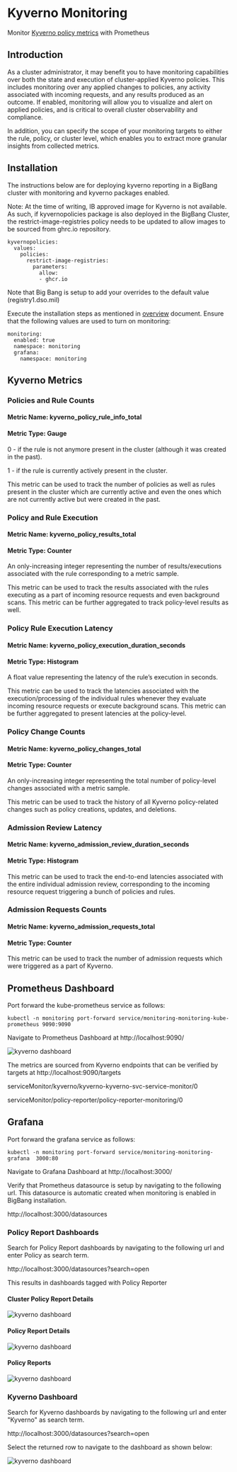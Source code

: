 # Kyverno Monitoring

Monitor [Kyverno policy metrics](https://kyverno.io/docs/monitoring/) with Prometheus

## Introduction

As a cluster administrator, it may benefit you to have monitoring capabilities over both the state and execution of cluster-applied Kyverno policies. This includes monitoring over any applied changes to policies, any activity associated with incoming requests, and any results produced as an outcome. If enabled, monitoring will allow you to visualize and alert on applied policies, and is critical to overall cluster observability and compliance.

In addition, you can specify the scope of your monitoring targets to either the rule, policy, or cluster level, which enables you to extract more granular insights from collected metrics.


## Installation

The instructions below are for deploying kyverno reporting in a BigBang cluster with monitoring and kyverno packages enabled.

Note: At the time of writing, IB approved image for Kyverno is not available. As such, if kyvernopolicies package is also deployed in the BigBang Cluster, the restrict-image-registries policy needs to be updated to allow images to be sourced from ghrc.io repository.

```
kyvernopolicies:
  values:
    policies:
      restrict-image-registries:
        parameters:
          allow:
          - ghcr.io
```

Note that Big Bang is setup to add your overrides to the default value (registry1.dso.mil) 

Execute the installation steps as mentioned in [overview](./overview.md) document. Ensure that the following values are used to turn on monitoring:


```
monitoring:
  enabled: true
  namespace: monitoring
  grafana:
    namespace: monitoring
```
   
## Kyverno Metrics 

### Policies and Rule Counts

#### Metric Name: kyverno_policy_rule_info_total

#### Metric Type: Gauge

0 - if the rule is not anymore present in the cluster (although it was created in the past).

1 - if the rule is currently actively present in the cluster.

This metric can be used to track the number of policies as well as rules present in the cluster which are currently active and even the ones which are not currently active but were created in the past.

### Policy and Rule Execution

#### Metric Name: kyverno_policy_results_total

#### Metric Type: Counter

An only-increasing integer representing the number of results/executions associated with the rule corresponding to a metric sample.

This metric can be used to track the results associated with the rules executing as a part of incoming resource requests and even background scans. This metric can be further aggregated to track policy-level results as well.

### Policy Rule Execution Latency

#### Metric Name: kyverno_policy_execution_duration_seconds

#### Metric Type: Histogram

A float value representing the latency of the rule’s execution in seconds.

This metric can be used to track the latencies associated with the execution/processing of the individual rules whenever they evaluate incoming resource requests or execute background scans. This metric can be further aggregated to present latencies at the policy-level.

### Policy Change Counts

#### Metric Name: kyverno_policy_changes_total

#### Metric Type: Counter

An only-increasing integer representing the total number of policy-level changes associated with a metric sample.

This metric can be used to track the history of all Kyverno policy-related changes such as policy creations, updates, and deletions.

### Admission Review Latency

#### Metric Name: kyverno_admission_review_duration_seconds

#### Metric Type: Histogram

This metric can be used to track the end-to-end latencies associated with the entire individual admission review, corresponding to the incoming resource request triggering a bunch of policies and rules.

### Admission Requests Counts

#### Metric Name: kyverno_admission_requests_total

#### Metric Type: Counter

This metric can be used to track the number of admission requests which were triggered as a part of Kyverno.

## Prometheus Dashboard

Port forward the kube-prometheus service as follows:

```
kubectl -n monitoring port-forward service/monitoring-monitoring-kube-prometheus 9090:9090
```

Navigate to Prometheus Dashboard at http://localhost:9090/


![kyverno dashboard
](pics/PrometheusPolicyReporterMetrics.png)

The metrics are sourced from Kyverno endpoints that can be verified by targets at http://localhost:9090/targets

serviceMonitor/kyverno/kyverno-kyverno-svc-service-monitor/0

serviceMonitor/policy-reporter/policy-reporter-monitoring/0

## Grafana

Port forward the grafana service as follows:

```
kubectl -n monitoring port-forward service/monitoring-monitoring-grafana  3000:80
```

Navigate to Grafana Dashboard at http://localhost:3000/

Verify that Prometheus datasource is setup by navigating to the following url. This datasource is automatic created when monitoring is enabled in BigBang installation.

http://localhost:3000/datasources

### Policy Report Dashboards

Search for Policy Report dashboards by navigating to the following url and enter Policy as search term.

http://localhost:3000/datasources?search=open

This results in dashboards tagged with Policy Reporter

#### Cluster Policy Report Details

![kyverno dashboard
](pics/ClusterPolicyReportDetailsDashboard.png)

#### Policy Report Details

![kyverno dashboard
](pics/PolicyReportDetailsDashboard.png)

#### Policy Reports

![kyverno dashboard
](pics/PolicyReportsDashboard.png)

### Kyverno Dashboard

Search for Kyverno dashboards by navigating to the following url and enter "Kyverno" as search term.

http://localhost:3000/datasources?search=open

Select the returned row to navigate to the dashboard as shown below:

![kyverno dashboard
](pics/KyvernoDashboard.png)